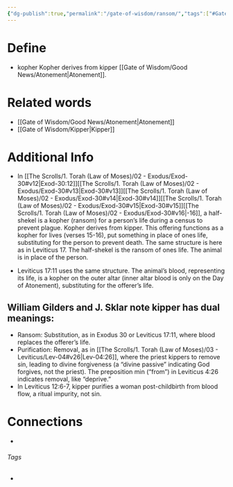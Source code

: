 ```yaml
---
{"dg-publish":true,"permalink":"/gate-of-wisdom/ransom/","tags":["#GateWisdom","#Atonement"]}
---
```


# Define
- kopher Kopher derives from kipper [[Gate of Wisdom/Good News/Atonement\|Atonement]]. 

# Related words
- [[Gate of Wisdom/Good News/Atonement\|Atonement]]
- [[Gate of Wisdom/Kipper\|Kipper]]

# Additional Info
- In [[The Scrolls/1. Torah (Law of Moses)/02 - Exodus/Exod-30#v12\|Exod-30:12]][[The Scrolls/1. Torah (Law of Moses)/02 - Exodus/Exod-30#v13\|Exod-30#v13]][[The Scrolls/1. Torah (Law of Moses)/02 - Exodus/Exod-30#v14\|Exod-30#v14]][[The Scrolls/1. Torah (Law of Moses)/02 - Exodus/Exod-30#v15\|Exod-30#v15]][[The Scrolls/1. Torah (Law of Moses)/02 - Exodus/Exod-30#v16\|-16]], a half-shekel is a kopher (ransom) for a person’s life during a census to prevent plague. Kopher derives from kipper. This offering functions as a kopher for lives (verses 15-16), put something in place of ones life, substituting for the person to prevent death. The same structure is here as in Leviticus 17. The half-shekel is the ransom of ones life. The animal is in place of the person.
* Leviticus 17:11 uses the same structure. The animal’s blood, representing its life, is a kopher on the outer altar (inner altar blood is only on the Day of Atonement), substituting for the offerer’s life.

## William Gilders and J. Sklar note kipper has dual meanings:

* Ransom: Substitution, as in Exodus 30 or Leviticus 17:11, where blood replaces the offerer’s life.
* Purification: Removal, as in [[The Scrolls/1. Torah (Law of Moses)/03 - Leviticus/Lev-04#v26\|Lev-04:26]], where the priest kippers to remove sin, leading to divine forgiveness (a “divine passive” indicating God forgives, not the priest). The preposition min (“from”) in Leviticus 4:26 indicates removal, like “deprive.”
* In Leviticus 12:6-7, kipper purifies a woman post-childbirth from blood flow, a ritual impurity, not sin.

# Connections


- 

###### Tags
- 